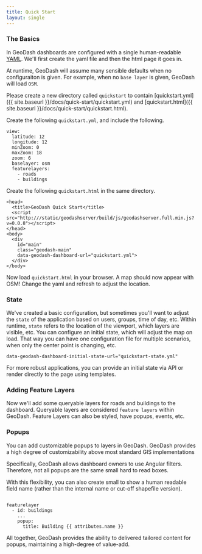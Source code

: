 ```yaml
---
title: Quick Start
layout: single
---
```


### The Basics

In GeoDash dashboards are configured with a single human-readable [YAML](http://yaml.org/).  We'll first create the yaml file and then the html page it goes in.

At runtime, GeoDash will assume many sensible defaults when no configuraiton is given.  For example, when no `base layer` is given, GeoDash will load `OSM`.

Please create a new directory called `quickstart` to contain [quickstart.yml]({{ site.baseurl }}/docs/quick-start/quickstart.yml) and [quickstart.html]({{ site.baseurl }}/docs/quick-start/quickstart.html).

Create the following `quickstart.yml`, and include the following.

```
view:
  latitude: 12
  longitude: 12
  minZoom: 0
  maxZoom: 18
  zoom: 6
  baselayer: osm
  featurelayers:
    - roads
    - buildings

```

Create the following `quickstart.html` in the same directory.

```
<head>
  <title>GeoDash Quick Start</title>
  <script src="http:///static/geodashserver/build/js/geodashserver.full.min.js?v=0.0.8"></script>
</head>
<body>
  <div
    id="main"
    class="geodash-main"
    data-geodash-dashboard-url="quickstart.yml">
  </div>
</body>
```

Now load `quickstart.html` in your browser.  A map should now appear with OSM!  Change the yaml and refresh to adjust the location.

### State

We've created a basic configuration, but sometimes you'll want to adjust the `state` of the application based on users, groups, time of day, etc.  Within runtime, `state` refers to the location of the viewport, which layers are visible, etc.  You can configure an initial state, which will adjust the map on load.  That way you can have one configuration file for multiple scenarios, when only the center point is changing, etc.

```
data-geodash-dashboard-initial-state-url="quickstart-state.yml"
```

For more robust applications, you can provide an initial state via API or render directly to the page using templates.

### Adding Feature Layers

Now we'll add some queryable layers for roads and buildings to the dashboard.  Queryable layers are considered `feature layers` within GeoDash.  Feature Layers can also be styled, have popups, events, etc.

### Popups

You can add customizable popups to layers in GeoDash.  GeoDash provides a high degree of customizability above most standard GIS implementations

Specifically, GeoDash allows dashboard owners to use Angular filters.  Therefore, not all popups are the same small hard to read boxes.

With this flexibility, you can also create small to show a human readable field name (rather than the internal name or cut-off shapefile version).

```

featurelayer
  - id: buildings
    ...
    popup:
      title: Building {{ attributes.name }}
```


All together, GeoDash provides the ability to delivered tailored content for popups, maintaining a high-degree of value-add.
